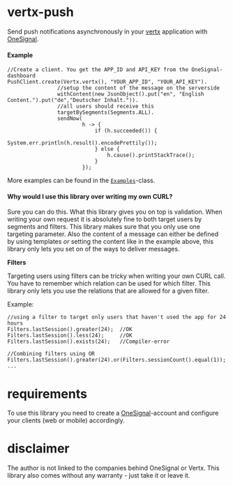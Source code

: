 # vertx-push
Send push notifications asynchronously in your [vertx](http://vertx.io/) application with [OneSignal](https://onesignal.com/).

#### Example
```
//Create a client. You get the APP_ID and API_KEY from the OneSignal-dashboard
PushClient.create(Vertx.vertx(), "YOUR_APP_ID", "YOUR_API_KEY").
                //setup the content of the message on the serverside
                withContent(new JsonObject().put("en", "English Content.").put("de","Deutscher Inhalt.")).
                //all users should receive this
                targetBySegments(Segments.ALL).
                sendNow(
                        h -> {
                            if (h.succeeded()) {
                                System.err.println(h.result().encodePrettily());
                            } else {
                                h.cause().printStackTrace();
                            }
                        });
```

More examples can be found in the [``Examples``](https://github.com/jklingsporn/vertx-push/blob/master/src/main/java/io/github/jklingsporn/vertx/push/Examples.java)-class.

#### Why would I use this library over writing my own CURL?
Sure you can do this. What this library gives you on top is validation. When writing your own request it is absolutely
fine to both target users by segments and filters. This library makes sure that you only use one targeting parameter.
Also the content of a message can either be defined by using templates _or_ setting the content like in the example above, this
library only lets you set on of the ways to deliver messages.

**Filters**

Targeting users using filters can be tricky when writing your own CURL call. You have to remember which relation can be used
for which filter. This library only lets you use the relations that are allowed for a given filter.

Example:
```
//using a filter to target only users that haven't used the app for 24 hours
Filters.lastSession().greater(24);  //OK
Filters.lastSession().less(24);     //OK
Filters.lastSession().exists(24);   //Compiler-error

//Combining filters using OR
Filters.lastSession().greater(24).or(Filters.sessionCount().equal(1));
...
```

# requirements
To use this library you need to create a [OneSignal](https://onesignal.com/)-account and configure your clients (web or mobile) accordingly.

# disclaimer
The author is not linked to the companies behind OneSignal or Vertx. This library also comes without any warranty - just take
it or leave it.